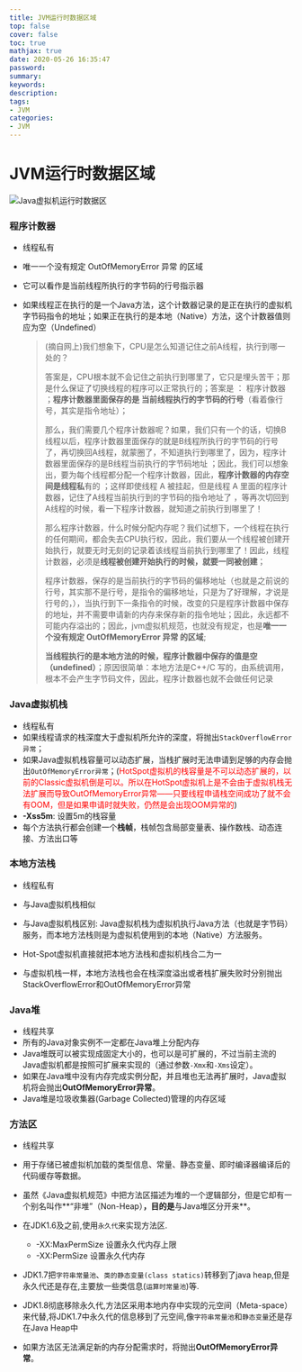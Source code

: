 ```yaml
---
title: JVM运行时数据区域
top: false
cover: false
toc: true
mathjax: true
date: 2020-05-26 16:35:47
password:
summary:
keywords:
description:
tags:
- JVM
categories:
- JVM
---
```


# JVM运行时数据区域

![Java虚拟机运行时数据区](http://cdn.mjava.top/blog/20200526000623.jpeg)

### 程序计数器

- 线程私有

- 唯一一个没有规定 OutOfMemoryError 异常 的区域

- 它可以看作是当前线程所执行的字节码的行号指示器

- 如果线程正在执行的是一个Java方法，这个计数器记录的是正在执行的虚拟机字节码指令的地址；如果正在执行的是本地（Native）方法，这个计数器值则应为空（Undefined）

  

  > (摘自网上)我们想象下，CPU是怎么知道记住之前A线程，执行到哪一处的？
  >
  > 答案是，CPU根本就不会记住之前执行到哪里了，它只是埋头苦干；那是什么保证了切换线程的程序可以正常执行的；答案是 ： 程序计数器 ；**程序计数器里面保存的是 当前线程执行的字节码的行号**（看着像行号，其实是指令地址）；
  >
  > 那么，我们需要几个程序计数器呢？如果，我们只有一个的话，切换B线程以后，程序计数器里面保存的就是B线程所执行的字节码的行号了，再切换回A线程，就蒙圈了，不知道执行到哪里了，因为，程序计数器里面保存的是B线程当前执行的字节码地址 ；因此，我们可以想象出，要为每个线程都分配一个程序计数器，因此，**程序计数器的内存空间是线程私**有的 ；这样即使线程 A 被挂起，但是线程 A 里面的程序计数器，记住了A线程当前执行到的字节码的指令地址了 ，等再次切回到A线程的时候，看一下程序计数器，就知道之前执行到哪里了！
  >
  > 那么程序计数器，什么时候分配内存呢？我们试想下，一个线程在执行的任何期间，都会失去CPU执行权，因此，我们要从一个线程被创建开始执行，就要无时无刻的记录着该线程当前执行到哪里了！因此，线程计数器，必须是**线程被创建开始执行的时候，就要一同被创建**； 
  >
  > 程序计数器，保存的是当前执行的字节码的偏移地址（也就是之前说的行号，其实那不是行号，是指令的偏移地址，只是为了好理解，才说是行号的，），当执行到下一条指令的时候，改变的只是程序计数器中保存的地址，并不需要申请新的内存来保存新的指令地址；因此，永远都不可能内存溢出的；因此，jvm虚拟机规范，也就没有规定，也是**唯一一个没有规定 OutOfMemoryError 异常 的区域**;
  >
  > **当线程执行的是本地方法的时候，程序计数器中保存的值是空（undefined）**；原因很简单：本地方法是C++/C 写的，由系统调用，根本不会产生字节码文件，因此，程序计数器也就不会做任何记录 



### Java虚拟机栈

- 线程私有
- 如果线程请求的栈深度大于虚拟机所允许的深度，将抛出`StackOverflowError异常`；
- 如果Java虚拟机栈容量可以动态扩展，当栈扩展时无法申请到足够的内存会抛出`OutOfMemoryError异常`；(<font color=red>HotSpot虚拟机的栈容量是不可以动态扩展的，以前的Classic虚拟机倒是可以。所以在HotSpot虚拟机上是不会由于虚拟机栈无法扩展而导致OutOfMemoryError异常——只要线程申请栈空间成功了就不会有OOM，但是如果申请时就失败，仍然是会出现OOM异常的</font>)
- **-Xss5m**:	设置5m的栈容量
- 每个方法执行都会创建一个**栈帧**，栈帧包含局部变量表、操作数栈、动态连接、方法出口等

### 本地方法栈

- 线程私有
- 与Java虚拟机栈相似

- 与Java虚拟机栈区别:	Java虚拟机栈为虚拟机执行Java方法（也就是字节码）服务，而本地方法栈则是为虚拟机使用到的本地（Native）方法服务。
- Hot-Spot虚拟机直接就把本地方法栈和虚拟机栈合二为一

- 与虚拟机栈一样，本地方法栈也会在栈深度溢出或者栈扩展失败时分别抛出StackOverflowError和OutOfMemoryError异常

### Java堆

- 线程共享
- 所有的Java对象实例不一定都在Java堆上分配内存
- Java堆既可以被实现成固定大小的，也可以是可扩展的，不过当前主流的Java虚拟机都是按照可扩展来实现的（通过参数`-Xmx`和`-Xms`设定）。
- 如果在Java堆中没有内存完成实例分配，并且堆也无法再扩展时，Java虚拟机将会抛出**OutOfMemoryError异常**。
- Java堆是垃圾收集器(Garbage Collected)管理的内存区域



### 方法区

- 线程共享

- 用于存储已被虚拟机加载的类型信息、常量、静态变量、即时编译器编译后的代码缓存等数据。

- 虽然《Java虚拟机规范》中把方法区描述为堆的一个逻辑部分，但是它却有一个别名叫作**“非堆”（Non-Heap）**，目的是**与Java堆区分开来**。

- 在JDK1.6及之前,使用`永久代`来实现方法区.

  - -XX:MaxPermSize    设置永久代内存上限
  - -XX:PermSize    设置永久代内存

- JDK1.7把`字符串常量池`、`类的静态变量(class statics)`转移到了java heap,但是永久代还是存在,主要放一些类信息(`运算时常量池`)等.

  

- JDK1.8彻底移除永久代,方法区采用本地内存中实现的元空间（Meta-space）来代替,将JDK1.7中永久代的信息移到了元空间,像`字符串常量池`和`静态变量`还是存在Java Heap中

- 如果方法区无法满足新的内存分配需求时，将抛出**OutOfMemoryError异常**。


